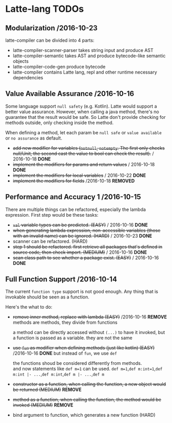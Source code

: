 # Latte-lang TODOs

## Modularization /2016-10-23

latte-compiler can be divided into 4 parts:

* latte-compiler-scanner-parser takes string input and produce AST
* latte-compiler-semantic takes AST and produce bytecode-like semantic objects
* latte-compiler-code-gen produce bytecode
* latte-compiler contains Latte lang, repl and other runtime necessary dependencies

## Value Available Assurance /2016-10-16

Some language support `null safety` (e.g. Kotlin). Latte would support a better value assurance. However, when calling a java method, there's no guarantee that the result would be safe. So Latte don't provide checking for methods outside, only checking inside the method.

When defining a method, let each param be `null safe` or `value available` or `no assurance` as default.

* ~~add new modifier for variables (`notnull`, `notempty`. The first only checks null/Unit, the second cast the value to bool can check the result).~~ / 2016-10-18 **DONE**
* ~~implement the modifiers for params and return values~~ / 2016-10-18 **DONE**
* ~~implement the modifiers for local variables~~ / 2016-10-22 **DONE**
* ~~implement the modifiers for fields~~ /2016-10-18 **REMOVED**

## Performance and Accuracy 1 /2016-10-15

There are multiple things can be refactored, especially the lambda expression.
First step would be these tasks:

* ~~`val` variable types can be predicted. (EASY)~~ / 2016-10-16 **DONE**
* ~~when generating lambda expression, non-accessible variables (those with an invalid name) can be ignored. (HARD)~~ / 2016-10-23 **DONE**
* scanner can be refactored. (HARD)
* ~~step 1 should be refactored. first retrieve all packages that's defined in source code, then check import. (MEDIUM)~~ / 2016-10-16 **DONE**
* ~~scan class path to see whether a package exist. (EASY)~~ / 2016-10-16 **DONE**

## Full Function Support /2016-10-14

The current `function type` support is not good enough. Any thing that is invokable should be seen as a function.

Here's the what to do:

* ~~remove inner method, replace with lambda (EASY)~~ /2016-10-16 **REMOVE** methods are methods, they divide from functions

  a method can be directly accessed without `(...)` to have it invoked, but a function is passed as a variable.
  they are not the same

* ~~use `fun` as modifier when defining methods (just like kotlin) (EASY)~~ /2016-10-16 **DONE** but instead of `fun`, we use `def`

  the functions shoud be considered differently from methods.  
  and now statements like `def m=1` can be used. `def m=1`,`def m:int=1`,`def m:int |- ...`,`def m:int`,`def m |- ...`,`def m`

* ~~constructor as a function, when calling the function, a new object would be returned (MEDIUM)~~ **REMOVE**
* ~~method as a function, when calling the function, the method would be invoked (MEDIUM)~~ **REMOVE**
* bind argument to function, which generates a new function (HARD)
